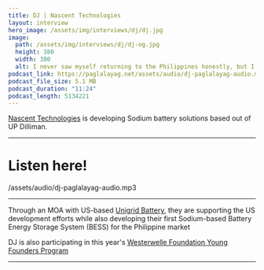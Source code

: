 ```yaml
---
title: DJ | Nascent Technologies
layout: interview
hero_image: /assets/img/interviews/dj/dj.jpg
image:
  path: /assets/img/interviews/dj/dj-og.jpg
  height: 380
  width: 380
  alt: I never saw myself returning to the Philippines honestly, but I wanted to build my own startup.
podcast_link: https://paglalayag.net/assets/audio/dj-paglalayag-audio.mp3
podcast_file_size: 5.1 MB
podcast_duration: "11:24"
podcast_length: 5134221
---
```


[Nascent Technologies](https://www.nascentbatteries.com/) is developing Sodium battery solutions based out of UP Dilliman.

-----------------

# Listen here!

/assets/audio/dj-paglalayag-audio.mp3

-----------------

Through an MOA with US-based [Unigrid Battery](https://www.unigridbattery.com/), they are supporting the US development efforts while also developing their first Sodium-based Battery Energy Storage System (BESS) for the Philippine market

DJ is also participating in this year's [Westerwelle Foundation Young Founders Program](https://westerwelle-foundation.com/programs/young-founders-program/)

-----------------
